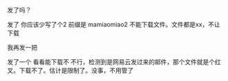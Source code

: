 发了吗？

发了 你应该少写了个2  前缀是 mamiaomiao2
不能下载文件。文件都是xx，不让下载

我再发一把 

发了一个 看看能下载不 
不行，检测到是网易云发过来的邮件，那个文件就是个红叉。下载不了。估计是限制了。没事，不用管了
